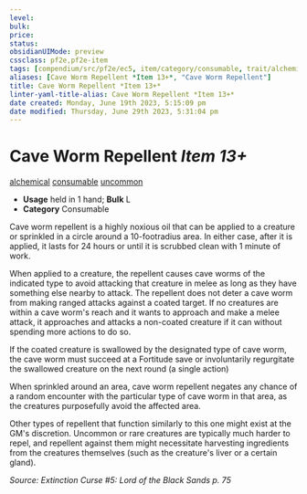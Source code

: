 ```yaml
---
level:
bulk:
price:
status:
obsidianUIMode: preview
cssclass: pf2e,pf2e-item
tags: [compendium/src/pf2e/ec5, item/category/consumable, trait/alchemical, trait/consumable, trait/uncommon]
aliases: [Cave Worm Repellent *Item 13+*, "Cave Worm Repellent"]
title: Cave Worm Repellent *Item 13+*
linter-yaml-title-alias: Cave Worm Repellent *Item 13+*
date created: Monday, June 19th 2023, 5:15:09 pm
date modified: Thursday, June 29th 2023, 5:31:04 pm
---
```


# Cave Worm Repellent *Item 13+*

[alchemical](rules/traits/alchemical.md) [consumable](rules/traits/consumable.md) [uncommon](rules/traits/uncommon.md)  

- **Usage** held in 1 hand; **Bulk** L
- **Category** Consumable

Cave worm repellent is a highly noxious oil that can be applied to a creature or sprinkled in a circle around a 10-footradius area. In either case, after it is applied, it lasts for 24 hours or until it is scrubbed clean with 1 minute of work.

When applied to a creature, the repellent causes cave worms of the indicated type to avoid attacking that creature in melee as long as they have something else nearby to attack. The repellent does not deter a cave worm from making ranged attacks against a coated target. If no creatures are within a cave worm's reach and it wants to approach and make a melee attack, it approaches and attacks a non-coated creature if it can without spending more actions to do so.

If the coated creature is swallowed by the designated type of cave worm, the cave worm must succeed at a Fortitude save or involuntarily regurgitate the swallowed creature on the next round (a single action)

When sprinkled around an area, cave worm repellent negates any chance of a random encounter with the particular type of cave worm in that area, as the creatures purposefully avoid the affected area.

Other types of repellent that function similarly to this one might exist at the GM's discretion. Uncommon or rare creatures are typically much harder to repel, and repellent against them might necessitate harvesting ingredients from the creatures themselves (such as the creature's liver or a certain gland).

*Source: Extinction Curse #5: Lord of the Black Sands p. 75*
